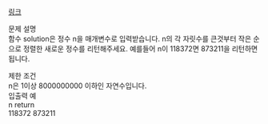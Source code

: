 <a href="https://programmers.co.kr/learn/courses/30/lessons/12933">링크</a><br>

문제 설명<br>
함수 solution은 정수 n을 매개변수로 입력받습니다. n의 각 자릿수를 큰것부터 작은 순으로 정렬한 새로운 정수를 리턴해주세요. 예를들어 n이 118372면 873211을 리턴하면 됩니다.<br>

제한 조건<br>
n은 1이상 8000000000 이하인 자연수입니다.<br>
입출력 예<br>
n return<br>
118372 873211<br>

